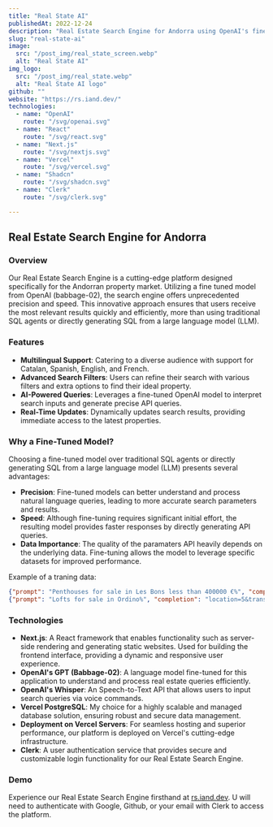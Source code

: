 ```yaml
---
title: "Real State AI"
publishedAt: 2022-12-24
description: "Real Estate Search Engine for Andorra using OpenAI's finetuned model (Babbagge-02), Next.js, and Vercel. More efficient than using SQL agents or directly generating SQL from a large language model (LLM)."
slug: "real-state-ai"
image: 
  src: "/post_img/real_state_screen.webp"
  alt: "Real State AI"
img_logo: 
  src: "/post_img/real_state.webp"
  alt: "Real State AI logo"
github: ""
website: "https://rs.iand.dev/"
technologies:
  - name: "OpenAI"
    route: "/svg/openai.svg"
  - name: "React"
    route: "/svg/react.svg"
  - name: "Next.js"
    route: "/svg/nextjs.svg"
  - name: "Vercel"
    route: "/svg/vercel.svg"
  - name: "Shadcn"
    route: "/svg/shadcn.svg"
  - name: "Clerk"
    route: "/svg/clerk.svg"

---
```


## Real Estate Search Engine for Andorra

### Overview

Our Real Estate Search Engine is a cutting-edge platform designed specifically for the Andorran property market. Utilizing a fine tuned model from OpenAI (babbage-02), the search engine offers unprecedented precision and speed. This innovative approach ensures that users receive the most relevant results quickly and efficiently, more than using traditional SQL agents or directly generating SQL from a large language model (LLM).

### Features

- **Multilingual Support**: Catering to a diverse audience with support for Catalan, Spanish, English, and French.
- **Advanced Search Filters**: Users can refine their search with various filters and extra options to find their ideal property.
- **AI-Powered Queries**: Leverages a fine-tuned OpenAI model to interpret search inputs and generate precise API queries.
- **Real-Time Updates**: Dynamically updates search results, providing immediate access to the latest properties.

### Why a Fine-Tuned Model?

Choosing a fine-tuned model over traditional SQL agents or directly generating SQL from a large language model (LLM) presents several advantages:

- **Precision**: Fine-tuned models can better understand and process natural language queries, leading to more accurate search parameters and results.
- **Speed**: Although fine-tuning requires significant initial effort, the resulting model provides faster responses by directly generating API queries.
- **Data Importance**: The quality of the paramaters API heavily depends on the underlying data. Fine-tuning allows the model to leverage specific datasets for improved performance.

Example of a traning data:
```json
{"prompt": "Penthouses for sale in Les Bons less than 400000 €%", "completion": "location=33&transaction_type=1&property_type=15&maxprice=400000%"}
{"prompt": "Lofts for sale in Ordino%", "completion": "location=5&transaction_type=1&property_type=18%"}
```



### Technologies

- **Next.js**: A React framework that enables functionality such as server-side rendering and generating static websites. Used for building the frontend interface, providing a dynamic and responsive user experience.
- **OpenAI's GPT (Babbage-02)**: A language model fine-tuned for this application to understand and process real estate queries efficiently.
- **OpenAI's Whisper**: An Speech-to-Text API  that allows users to input search queries via voice commands.
- **Vercel PostgreSQL**: My choice for a highly scalable and managed database solution, ensuring robust and secure data management.
- **Deployment on Vercel Servers**: For seamless hosting and superior performance, our platform is deployed on Vercel's cutting-edge infrastructure.
- **Clerk**: A user authentication service that provides secure and customizable login functionality for our Real Estate Search Engine.

### Demo

Experience our Real Estate Search Engine firsthand at [rs.iand.dev](https://rs.iand.dev). U will need to authenticate with Google, Github, or your email with Clerk to access the platform.
